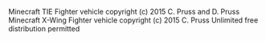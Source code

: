 Minecraft TIE Fighter vehicle copyright (c) 2015 C. Pruss and D.  Pruss
Minecraft X-Wing Fighter vehicle copyright (c) 2015 C. Pruss
Unlimited free distribution permitted